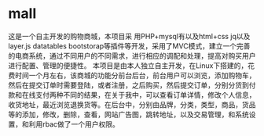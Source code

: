 # mall
这是一个自主开发的购物商城，本项目采 用PHP+mysql有以及html+css jq以及layer.js datatables bootstorap等插件等开发，采用了MVC模式，建立一个完善的电商系统，通过不同用户的不同需求，进行相应的调配和处理，提高对购买用户进行配置、管理的便捷性。 本项目是由本人独立自主开发，在Linux下搭建的，花费时间一个月左右，该商城的功能分前台后台，前台用户可以浏览，添加购物车，然后在提交订单时需要登陆，或者注册，之后购买，然后提交订单，分别分货到付款和在线支付两种不同的结果，在关于我中，可以查看订单详情，修改个人信息，收货地址，最近浏览退换货等。在后台中，分别由品牌，分类，类型，商品，货品等的添加，修改，删除，查看，网站广告图，跳转地址，以及交易管理，和系统设置，和利用rbac做了一个用户权限。
